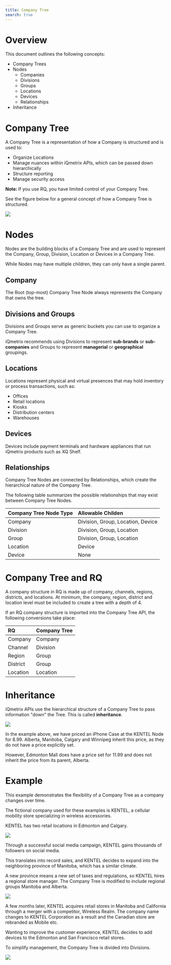 ```yaml
---
title: Company Tree
search: true
---
```


# Overview

This document outlines the following concepts:

* Company Trees
* Nodes
    * Companies
    * Divisions
    * Groups
    * Locations
    * Devices
    * Relationships
* Inheritance

# Company Tree 

A Company Tree is a representation of how a Company is structured and is used to: 

* Organize Locations
* Manage nuances within iQmetrix APIs, which can be passed down hierarchically 
* Structure reporting
* Manage security access

<div class="alert alert-info" role="alert"><i class="fa fa-info-circle"></i> <b>Note: </b>
If you use RQ, you have limited control of your Company Tree.
</div>

See the figure below for a general concept of how a Company Tree is structured. 

<img class="popUpImage" src="http://developers.iqmetrix.com/images/company-tree-node.png"/> 

# Nodes

Nodes are the building blocks of a Company Tree and are used to represent the Company, Group, Division, Location or Devices in a Company Tree. 

While Nodes may have multiple children, they can only have a single parent.

## Company

The Root (top-most) Company Tree Node always represents the Company that owns the tree.

## Divisions and Groups

Divisions and Groups serve as generic buckets you can use to organize a Company Tree.

iQmetrix recommends using Divisions to represent **sub-brands** or **sub-companies** and Groups to represent **managerial** or **geographical** groupings.

## Locations

Locations represent physical and virtual presences that may hold inventory or process transactions, such as:

* Offices
* Retail locations
* Kiosks
* Distribution centers
* Warehouses

## Devices

Devices include payment terminals and hardware appliances that run iQmetrix products such as XQ Shelf.

## Relationships

Company Tree Nodes are connected by Relationships, which create the hierarchical nature of the Company Tree.

The following table summarizes the possible relationships that may exist between Company Tree Nodes.

| Company Tree Node Type | Allowable Childen |
|:-----------------------|:------------------|
| Company | Division, Group, Location, Device |
| Division | Division, Group, Location | 
| Group | Division, Group, Location |
| Location | Device |
| Device | None |

# Company Tree and RQ

A company structure in RQ is made up of company, channels, regions, districts, and locations. At minimum, the company, region, district and location level must be included to create a tree with a depth of 4. 

If an RQ company structure is imported into the Company Tree API, the following conversions take place:

| RQ | Company Tree |
|:---|:-------------|
| Company | Company |
| Channel | Division |
| Region | Group |
| District | Group |
| Location | Location |

# Inheritance

iQmetrix APIs use the hierarchical structure of a Company Tree to pass information "down" the Tree. This is called **inheritance**.

<img class="popUpImage" src="http://developers.iqmetrix.com/images/company-tree-inheritance.png"/> 


In the example above, we have priced an iPhone Case at the KENTEL Node for 8.99. Alberta, Manitoba, Calgary and Winnipeg inherit this price, as they do not have a price explicitly set. 

However, Edmonton Mall does have a price set for 11.99 and does not inherit the price from its parent, Alberta.

# Example

This example demonstrates the flexibility of a Company Tree as a company changes over time.

The fictional company used for these examples is KENTEL, a cellular mobility store specializing in wireless accessories.

KENTEL has two retail locations in Edmonton and Calgary. 

<img class="popUpImage" src="http://developers.iqmetrix.com/images/company-tree-ex1.png"/> 

Through a successful social media campaign, KENTEL gains thousands of followers on social media.

This translates into record sales, and KENTEL decides to expand into the neighboring province of Manitoba, which has a similar climate.

A new province means a new set of taxes and regulations, so KENTEL hires a regional store manager. The Company Tree is modified to include regional groups Manitoba and Alberta.

<img class="popUpImage" src="http://developers.iqmetrix.com/images/company-tree-ex2.png"/> 

A few months later, KENTEL acquires retail stores in Manitoba and California through a merger with a competitor, Wireless Realm. The company name changes to KENTEL Corporation as a result and the Canadian store are rebranded as Mobile etc.

Wanting to improve the customer experience, KENTEL decides to add devices to the Edmonton and San Francisco retail stores.

To simplify management, the Company Tree is divided into Divisions.

<img class="popUpImage" src="http://developers.iqmetrix.com/images/company-tree-ex3.png"/> 